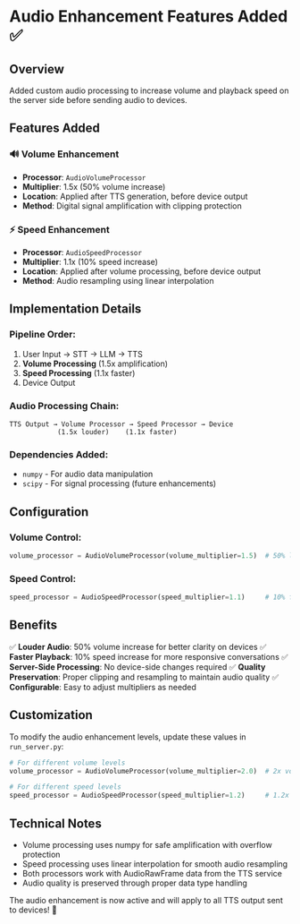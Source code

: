 # Audio Enhancement Features Added ✅

## Overview
Added custom audio processing to increase volume and playback speed on the server side before sending audio to devices.

## Features Added

### 🔊 **Volume Enhancement**
- **Processor**: `AudioVolumeProcessor`
- **Multiplier**: 1.5x (50% volume increase)
- **Location**: Applied after TTS generation, before device output
- **Method**: Digital signal amplification with clipping protection

### ⚡ **Speed Enhancement**
- **Processor**: `AudioSpeedProcessor` 
- **Multiplier**: 1.1x (10% speed increase)
- **Location**: Applied after volume processing, before device output
- **Method**: Audio resampling using linear interpolation

## Implementation Details

### Pipeline Order:
1. User Input → STT → LLM → TTS
2. **Volume Processing** (1.5x amplification)
3. **Speed Processing** (1.1x faster)
4. Device Output

### Audio Processing Chain:
```
TTS Output → Volume Processor → Speed Processor → Device
            (1.5x louder)    (1.1x faster)
```

### Dependencies Added:
- `numpy` - For audio data manipulation
- `scipy` - For signal processing (future enhancements)

## Configuration

### Volume Control:
```python
volume_processor = AudioVolumeProcessor(volume_multiplier=1.5)  # 50% louder
```

### Speed Control:
```python
speed_processor = AudioSpeedProcessor(speed_multiplier=1.1)     # 10% faster
```

## Benefits

✅ **Louder Audio**: 50% volume increase for better clarity on devices
✅ **Faster Playback**: 10% speed increase for more responsive conversations
✅ **Server-Side Processing**: No device-side changes required
✅ **Quality Preservation**: Proper clipping and resampling to maintain audio quality
✅ **Configurable**: Easy to adjust multipliers as needed

## Customization

To modify the audio enhancement levels, update these values in `run_server.py`:

```python
# For different volume levels
volume_processor = AudioVolumeProcessor(volume_multiplier=2.0)  # 2x volume

# For different speed levels  
speed_processor = AudioSpeedProcessor(speed_multiplier=1.2)     # 1.2x speed
```

## Technical Notes

- Volume processing uses numpy for safe amplification with overflow protection
- Speed processing uses linear interpolation for smooth audio resampling
- Both processors work with AudioRawFrame data from the TTS service
- Audio quality is preserved through proper data type handling

The audio enhancement is now active and will apply to all TTS output sent to devices! 🎵
